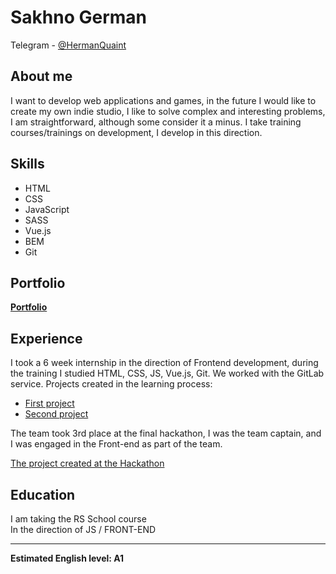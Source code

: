 # Sakhno German

Telegram - [@HermanQuaint](https://t.me/HermanQuaint)

## About me

I want to develop web applications and games, in the future I would like to create my own indie studio, I like to solve complex and interesting problems, I am straightforward, although some consider it a minus. I take training courses/trainings on development, I develop in this direction.

## Skills

* HTML
* CSS
* JavaScript
* SASS
* Vue.js
* BEM
* Git

## Portfolio

[**Portfolio**](https://german-sh.ru/#portfolio)


## Experience

I took a 6 week internship in the direction of Frontend development, during the training I studied HTML, CSS, JS, Vue.js, Git.
We worked with the GitLab service.
Projects created in the learning process:
* [First project](https://confident-ardinghelli-cf0ed3.netlify.app/)
* [Second project](https://happy-ptolemy-e4acaa.netlify.app/)

The team took 3rd place at the final hackathon, I was the team captain, and I was engaged in the Front-end as part of the team.

[The project created at the Hackathon](https://lucid-johnson-b4f528.netlify.app/profile)

## Education

I am taking the RS School course<br>
In the direction of JS / FRONT-END

---
**Estimated English level: A1**
